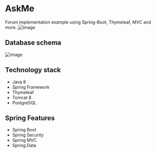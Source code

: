 # AskMe
Forum implementation example using Spring-Boot, Thymeleaf, MVC and more. 
![image](https://sun9-36.userapi.com/impg/G7tLhjZrGzF4gJz55p9vBKCyxnL4PE6wgqO_6Q/KyGbOPefQMk.jpg?size=1897x1347&quality=96&sign=3f1122ebff6c44fa8f988a5c341618de&type=album)
## Database schema

![image](https://sun9-31.userapi.com/impg/NUk4hHl6PIrzCvjDQKHRoOblsWXTiv_Ys8UVLA/XyfEqdMk7aM.jpg?size=627x480&quality=96&sign=6be8bced6f762b954bcb9df05ecfd152&type=album)

## Technology stack

 - Java 8
 - Spring Framework
 - Thymeleaf
 - Tomcat 8
 - PostgreSQL
 ## Spring Features

 - Spring Boot
 - Spring Security
 - Spring MVC
 - Spring Data
